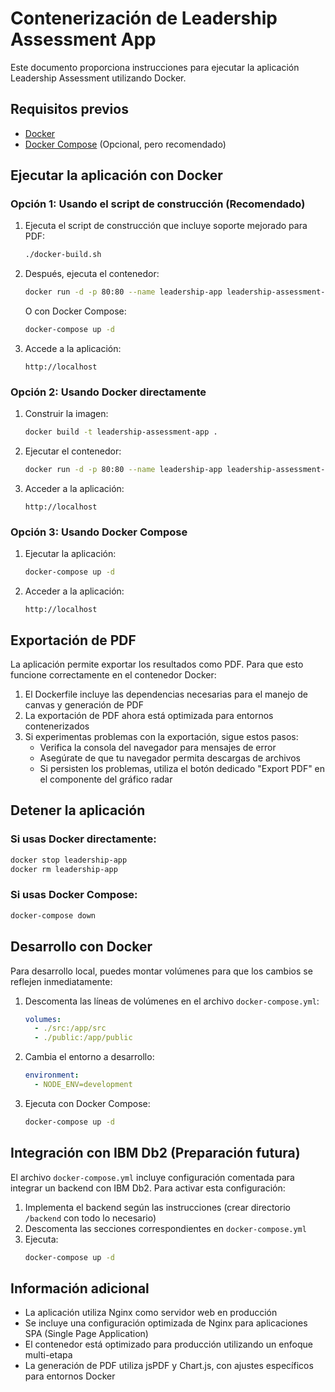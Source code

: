 # Contenerización de Leadership Assessment App

Este documento proporciona instrucciones para ejecutar la aplicación Leadership Assessment utilizando Docker.

## Requisitos previos

- [Docker](https://docs.docker.com/get-docker/)
- [Docker Compose](https://docs.docker.com/compose/install/) (Opcional, pero recomendado)

## Ejecutar la aplicación con Docker

### Opción 1: Usando el script de construcción (Recomendado)

1. Ejecuta el script de construcción que incluye soporte mejorado para PDF:
   ```bash
   ./docker-build.sh
   ```

2. Después, ejecuta el contenedor:
   ```bash
   docker run -d -p 80:80 --name leadership-app leadership-assessment-app
   ```
   
   O con Docker Compose:
   ```bash
   docker-compose up -d
   ```

3. Accede a la aplicación:
   ```
   http://localhost
   ```

### Opción 2: Usando Docker directamente

1. Construir la imagen:
   ```bash
   docker build -t leadership-assessment-app .
   ```

2. Ejecutar el contenedor:
   ```bash
   docker run -d -p 80:80 --name leadership-app leadership-assessment-app
   ```

3. Acceder a la aplicación:
   ```
   http://localhost
   ```

### Opción 3: Usando Docker Compose

1. Ejecutar la aplicación:
   ```bash
   docker-compose up -d
   ```

2. Acceder a la aplicación:
   ```
   http://localhost
   ```

## Exportación de PDF

La aplicación permite exportar los resultados como PDF. Para que esto funcione correctamente en el contenedor Docker:

1. El Dockerfile incluye las dependencias necesarias para el manejo de canvas y generación de PDF
2. La exportación de PDF ahora está optimizada para entornos contenerizados
3. Si experimentas problemas con la exportación, sigue estos pasos:
   - Verifica la consola del navegador para mensajes de error
   - Asegúrate de que tu navegador permita descargas de archivos
   - Si persisten los problemas, utiliza el botón dedicado "Export PDF" en el componente del gráfico radar

## Detener la aplicación

### Si usas Docker directamente:
```bash
docker stop leadership-app
docker rm leadership-app
```

### Si usas Docker Compose:
```bash
docker-compose down
```

## Desarrollo con Docker

Para desarrollo local, puedes montar volúmenes para que los cambios se reflejen inmediatamente:

1. Descomenta las líneas de volúmenes en el archivo `docker-compose.yml`:
   ```yaml
   volumes:
     - ./src:/app/src
     - ./public:/app/public
   ```

2. Cambia el entorno a desarrollo:
   ```yaml
   environment:
     - NODE_ENV=development
   ```

3. Ejecuta con Docker Compose:
   ```bash
   docker-compose up -d
   ```

## Integración con IBM Db2 (Preparación futura)

El archivo `docker-compose.yml` incluye configuración comentada para integrar un backend con IBM Db2. Para activar esta configuración:

1. Implementa el backend según las instrucciones (crear directorio `/backend` con todo lo necesario)
2. Descomenta las secciones correspondientes en `docker-compose.yml`
3. Ejecuta:
   ```bash
   docker-compose up -d
   ```

## Información adicional

- La aplicación utiliza Nginx como servidor web en producción
- Se incluye una configuración optimizada de Nginx para aplicaciones SPA (Single Page Application)
- El contenedor está optimizado para producción utilizando un enfoque multi-etapa
- La generación de PDF utiliza jsPDF y Chart.js, con ajustes específicos para entornos Docker 